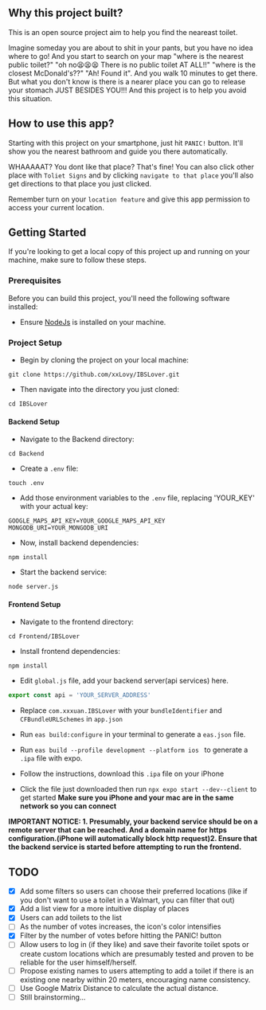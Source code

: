 ## Why this project built?

This is an open source project aim to help you find the neareast toilet. 

Imagine someday you are about to shit in your pants, but you have no idea where to go!  And you start to search on your map "where is the nearest public toilet?" "oh no😫😫😫 There is no public toilet AT ALL!!" "where is the closest McDonald's??" "Ah! Found it". And you walk 10 minutes to get there. But what you don't know is there is a nearer place you can go to release your stomach JUST BESIDES YOU!!!  And this project is to help you avoid this situation.

## How to use this app?

Starting with this project on your smartphone, just hit `PANIC!` button. It'll show you the nearest bathroom and guide you there automatically.

WHAAAAAT? You dont like that place? That's fine! You can also click other place with `Toliet Signs`  and by clicking `navigate to that place`  you'll also get directions to that place you just clicked.

Remember turn on your `location feature`  and give this app permission to access your current location.

## Getting Started

If you're looking to get a local copy of this project up and running on your machine, make sure to follow these steps.

### Prerequisites

Before you can build this project, you'll need the following software installed:

- Ensure [NodeJs](https://nodejs.org/) is installed on your machine.

### Project Setup

- Begin by cloning the project on your local machine:

```plaintext
git clone https://github.com/xxLovy/IBSLover.git
```

- Then navigate into the directory you just cloned:

```plaintext
cd IBSLover
```

#### Backend Setup

- Navigate to the Backend directory:

```plaintext
cd Backend
```

- Create a `.env` file:

```plaintext
touch .env
```

- Add those environment variables to the `.env` file, replacing 'YOUR_KEY' with your actual key:

```plaintext
GOOGLE_MAPS_API_KEY=YOUR_GOOGLE_MAPS_API_KEY
MONGODB_URI=YOUR_MONGODB_URI
```

- Now, install backend dependencies:

```plaintext
npm install
```

- Start the backend service:

```plaintext
node server.js
```

#### Frontend Setup

- Navigate to the frontend directory:

```plaintext
cd Frontend/IBSLover
```

- Install frontend dependencies:

```plaintext
npm install
```

- Edit `global.js` file, add your backend server(api services) here.

```js
export const api = 'YOUR_SERVER_ADDRESS'
```

+ Replace `com.xxxuan.IBSLover`  with your `bundleIdentifier`   and `CFBundleURLSchemes` in `app.json`

+ Run `eas build:configure` in your terminal to generate a `eas.json` file.
+ Run `eas build --profile development --platform ios `  to generate a `.ipa` file with expo.
+ Follow the instructions, download this `.ipa` file on your iPhone
+ Click the file just downloaded then run `npx expo start --dev--client` to get started **Make sure you iPhone and your mac are in the same network so you can connect**

**IMPORTANT NOTICE: 1. Presumably, your backend service should be on a remote server that can be reached. And a domain name for https configuration.(iPhone will automatically block http request)2. Ensure that the backend service is started before attempting to run the frontend.**

## TODO

- [x] Add some filters so users can choose their preferred locations (like if you don't want to use a toilet in a Walmart, you can filter that out)
- [x]  Add a list view for a more intuitive display of places
- [x] Users can add toilets to the list
- [ ] As the number of votes increases, the icon's color intensifies
- [x] Filter by the number of votes before hitting the PANIC! button
- [ ] Allow users to log in (if they like) and save their favorite toilet spots or create custom locations which are presumably tested and proven to be reliable for the user himself/herself.
- [ ] Propose existing names to users attempting to add a toilet if there is an existing one nearby within 20 meters, encouraging name consistency.
- [ ] Use Google Matrix Distance to calculate the actual distance.
- [ ] Still brainstorming...